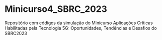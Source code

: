 # Minicurso4_SBRC_2023
Reposítório com códigos da simulação do Minicurso Aplicações Críticas Habilitadas pela Tecnologia 5G: Oportunidades, Tendências e Desafios do SBRC2023

